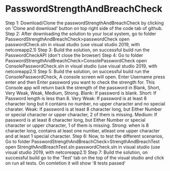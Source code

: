 # PasswordStrengthAndBreachCheck
Step 1: Download/Clone the passwordStrengthAndBreachCheck by clicking on 'Clone and download' button on top right side of the code tab of github.
Step 2: After downloading the solution to your local system, go to folder PasswordStrengthAndBreachCheck>passwordCheck open passwordCheck.sln in visual studio (use visual studio 2019, with netcoreapp2.1)
Step 3: Build the solution, on successful build run the PasswordCheckAPI (don't close the browser)
Step 4: Go to folder PasswordStrengthAndBreachCheck>ConsolePasswordCheck open ConsolePasswordCheck.sln in visual studio (use visual studio 2019, with netcoreapp2.1)
Step 5: Build the solution, on successful build run the ConsolePasswordCheck, A console screen will open. Enter Username press enter and then Enter password you want to check the strength for. This Console app will return back the strength of the password in Blank, Short, Very Weak, Weak, Medium, Strong.
Blank: If password is blank.
Short: If Password length is less than 8.
Very Weak: If password is at least 8 character long but it contains no number, no upper character and no special charater.
Weak: If password is at least 8 character long, but Either Number or special character or upper character, 2 of them is missing.
Medium: If password is at least 8 character long, but Either Number or special character or upper character, 1 of them is missing.
Strong: when is 8 character long, contains at least one number, atleast one upper character and at least 1 special character.
Step 6: Now, to test the different scenarios, Go to folder PasswordStrengthAndBreachCheck>StrengthAndBreachTest open StrengthAndBreachTest.sln passwordCheck.sln in visual studio (use visual studio 2019, with netcoreapp2.1)
Step 7: Build the solution, on successful build go to the 'Test' tab on the top of the visual studio and click on run all tests. On comletion it will show '8 tests passed'
